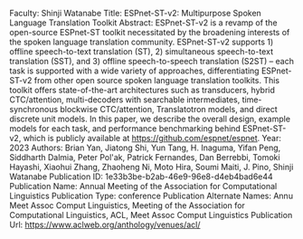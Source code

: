 Faculty: Shinji Watanabe
Title: ESPnet-ST-v2: Multipurpose Spoken Language Translation Toolkit
Abstract: ESPnet-ST-v2 is a revamp of the open-source ESPnet-ST toolkit necessitated by the broadening interests of the spoken language translation community. ESPnet-ST-v2 supports 1) offline speech-to-text translation (ST), 2) simultaneous speech-to-text translation (SST), and 3) offline speech-to-speech translation (S2ST) – each task is supported with a wide variety of approaches, differentiating ESPnet-ST-v2 from other open source spoken language translation toolkits. This toolkit offers state-of-the-art architectures such as transducers, hybrid CTC/attention, multi-decoders with searchable intermediates, time-synchronous blockwise CTC/attention, Translatotron models, and direct discrete unit models. In this paper, we describe the overall design, example models for each task, and performance benchmarking behind ESPnet-ST-v2, which is publicly available at https://github.com/espnet/espnet.
Year: 2023
Authors: Brian Yan, Jiatong Shi, Yun Tang, H. Inaguma, Yifan Peng, Siddharth Dalmia, Peter Pol'ak, Patrick Fernandes, Dan Berrebbi, Tomoki Hayashi, Xiaohui Zhang, Zhaoheng Ni, Moto Hira, Soumi Maiti, J. Pino, Shinji Watanabe
Publication ID: 1e33b3be-b2ab-46e9-96e8-d4eb4bad6e44
Publication Name: Annual Meeting of the Association for Computational Linguistics
Publication Type: conference
Publication Alternate Names: Annu Meet Assoc Comput Linguistics, Meeting of the Association for Computational Linguistics, ACL, Meet Assoc Comput Linguistics
Publication Url: https://www.aclweb.org/anthology/venues/acl/
